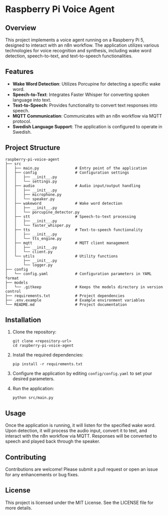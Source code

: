 # Raspberry Pi Voice Agent

## Overview
This project implements a voice agent running on a Raspberry Pi 5, designed to interact with an n8n workflow. The application utilizes various technologies for voice recognition and synthesis, including wake word detection, speech-to-text, and text-to-speech functionalities.

## Features
- **Wake Word Detection**: Utilizes Porcupine for detecting a specific wake word.
- **Speech-to-Text**: Integrates Faster Whisper for converting spoken language into text.
- **Text-to-Speech**: Provides functionality to convert text responses into speech.
- **MQTT Communication**: Communicates with an n8n workflow via MQTT protocol.
- **Swedish Language Support**: The application is configured to operate in Swedish.

## Project Structure
```
raspberry-pi-voice-agent
├── src
│   ├── main.py                # Entry point of the application
│   ├── config                 # Configuration settings
│   │   ├── __init__.py
│   │   └── settings.py
│   ├── audio                  # Audio input/output handling
│   │   ├── __init__.py
│   │   ├── microphone.py
│   │   └── speaker.py
│   ├── wakeword               # Wake word detection
│   │   ├── __init__.py
│   │   └── porcupine_detector.py
│   ├── stt                    # Speech-to-text processing
│   │   ├── __init__.py
│   │   └── faster_whisper.py
│   ├── tts                    # Text-to-speech functionality
│   │   ├── __init__.py
│   │   └── tts_engine.py
│   ├── mqtt                   # MQTT client management
│   │   ├── __init__.py
│   │   └── client.py
│   └── utils                  # Utility functions
│       ├── __init__.py
│       └── logger.py
├── config
│   └── config.yaml            # Configuration parameters in YAML format
├── models
│   └── .gitkeep               # Keeps the models directory in version control
├── requirements.txt           # Project dependencies
├── .env.example               # Example environment variables
└── README.md                  # Project documentation
```

## Installation
1. Clone the repository:
   ```
   git clone <repository-url>
   cd raspberry-pi-voice-agent
   ```

2. Install the required dependencies:
   ```
   pip install -r requirements.txt
   ```

3. Configure the application by editing `config/config.yaml` to set your desired parameters.

4. Run the application:
   ```
   python src/main.py
   ```

## Usage
Once the application is running, it will listen for the specified wake word. Upon detection, it will process the audio input, convert it to text, and interact with the n8n workflow via MQTT. Responses will be converted to speech and played back through the speaker.

## Contributing
Contributions are welcome! Please submit a pull request or open an issue for any enhancements or bug fixes.

## License
This project is licensed under the MIT License. See the LICENSE file for more details.
